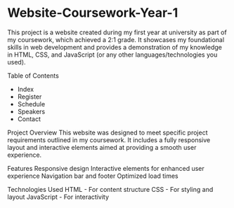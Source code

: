 # Website-Coursework-Year-1

This project is a website created during my first year at university as part of my coursework, which achieved a 2:1 grade. It showcases my foundational skills in web development and provides a demonstration of my knowledge in HTML, CSS, and JavaScript (or any other languages/technologies you used).

Table of Contents
- Index
- Register
- Schedule
- Speakers
- Contact

Project Overview
This website was designed to meet specific project requirements outlined in my coursework. It includes a fully responsive layout and interactive elements aimed at providing a smooth user experience.

Features
Responsive design 
Interactive elements for enhanced user experience
Navigation bar and footer
Optimized load times

Technologies Used
HTML - For content structure
CSS - For styling and layout
JavaScript - For interactivity
